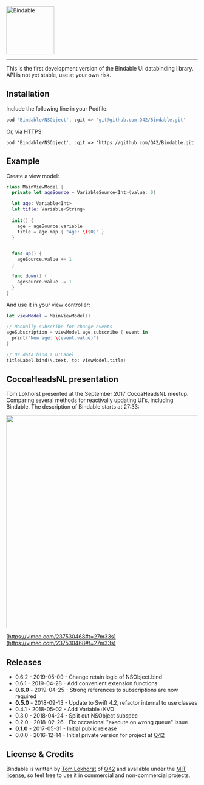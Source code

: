 <img src="https://cloud.githubusercontent.com/assets/75655/26639485/3dd02ab4-4625-11e7-9085-a4d0967a782e.png" width="126" alt="Bindable">

<hr>

This is the first development version of the Bindable UI databinding library.
API is not yet stable, use at your own risk.

## Installation

Include the following line in your Podfile:

```bash
pod 'Bindable/NSObject', :git => 'git@github.com:Q42/Bindable.git'
```

Or, via HTTPS:
```
pod 'Bindable/NSObject', :git => 'https://github.com/Q42/Bindable.git'
```

## Example

Create a view model:

```swift
class MainViewModel {
  private let ageSource = VariableSource<Int>(value: 0)

  let age: Variable<Int>
  let title: Variable<String>
  
  init() {
    age = ageSource.variable
    title = age.map { "Age: \($0)" }
  }


  func up() {
    ageSource.value += 1
  }

  func down() {
    ageSource.value -= 1
  }
}
```

And use it in your view controller:

```swift
let viewModel = MainViewModel()

// Manually subscribe for change events
ageSubscription = viewModel.age.subscribe { event in
  print("New age: \(event.value)")
}

// Or data bind a UILabel
titleLabel.bind(\.text, to: viewModel.title)
```

CocoaHeadsNL presentation
-------------------------

Tom Lokhorst presented at the September 2017 CocoaHeadsNL meetup.
Comparing several methods for reactivally updating UI's, including Bindable. The description of Bindable starts at 27:33:

<a href="https://vimeo.com/237530468#t=27m33s"><img src="https://user-images.githubusercontent.com/75655/31451656-f63bfb88-aeac-11e7-8d6c-d65216dd10a1.jpg" width="560"></a>

[https://vimeo.com/237530468#t=27m33s](https://vimeo.com/237530468#t=27m33s)

Releases
--------

 - 0.6.2 - 2019-05-09 - Change retain logic of NSObject.bind
 - 0.6.1 - 2019-04-28 - Add convenient extension functions
 - **0.6.0** - 2019-04-25 - Strong references to subscriptions are now required
 - **0.5.0** - 2018-09-13 - Update to Swift 4.2, refactor internal to use classes
 - 0.4.1 - 2018-05-02 - Add Variable+KVO
 - 0.3.0 - 2018-04-24 - Split out NSObject subspec
 - 0.2.0 - 2018-02-26 - Fix occasional "execute on wrong queue" issue
 - **0.1.0** - 2017-05-31 - Initial public release
 - 0.0.0 - 2016-12-14 - Initial private version for project at [Q42](http://q42.com)

## License & Credits

Bindable is written by [Tom Lokhorst](https://twitter.com/tomlokhorst) of [Q42](https://q42.com) and available under the [MIT license](https://github.com/Q42/Bindable/blob/develop/LICENSE), so feel free to use it in commercial and non-commercial projects.

